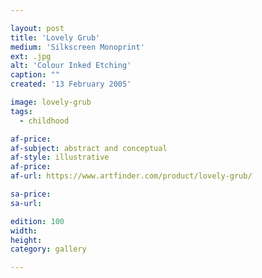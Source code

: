 ```yaml
---

layout: post
title: 'Lovely Grub'
medium: 'Silkscreen Monoprint'
ext: .jpg
alt: 'Colour Inked Etching'
caption: ""
created: '13 February 2005'

image: lovely-grub
tags:
  - childhood

af-price:
af-subject: abstract and conceptual
af-style: illustrative
af-price:
af-url: https://www.artfinder.com/product/lovely-grub/

sa-price:
sa-url:

edition: 100
width:
height:
category: gallery

---
```

